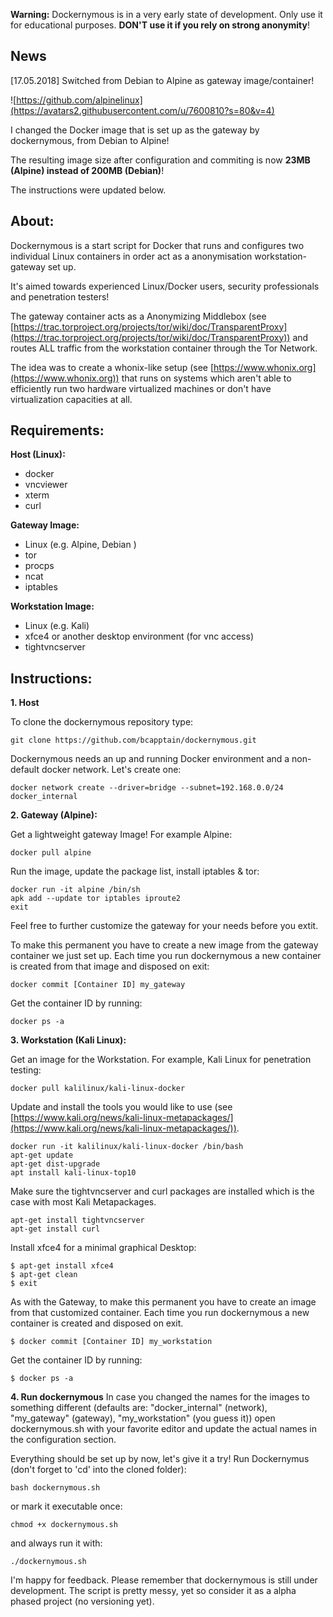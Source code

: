 ﻿**Warning:** 
Dockernymous is in a very early state of development. Only use it for educational purposes. 
**DON'T use it if you rely on strong anonymity**!

## News
[17.05.2018]
Switched from Debian to Alpine as gateway image/container!

![https://github.com/alpinelinux](https://avatars2.githubusercontent.com/u/7600810?s=80&v=4)

I changed the Docker image that is set up as the gateway by dockernymous, from Debian to Alpine!

The resulting image size after configuration and commiting is now **23MB (Alpine) instead of 200MB (Debian)**!

The instructions were updated below.

## **About:**

Dockernymous is a start script for Docker that runs and configures two individual Linux containers in order act as a anonymisation workstation-gateway set up.

It's aimed towards experienced Linux/Docker users, security professionals and penetration testers!

The gateway container acts as a Anonymizing Middlebox (see
[https://trac.torproject.org/projects/tor/wiki/doc/TransparentProxy](https://trac.torproject.org/projects/tor/wiki/doc/TransparentProxy)) and routes ALL traffic from the workstation container through the Tor Network.

The idea was to create a whonix-like setup (see [https://www.whonix.org](https://www.whonix.org)) that runs on
systems which aren't able to efficiently run two hardware virtualized machines or don't have virtualization capacities at all.


## **Requirements:**

**Host (Linux):**
- docker
- vncviewer
- xterm
- curl

**Gateway Image:**
- Linux (e.g. Alpine, Debian )
- tor
- procps
- ncat
- iptables

**Workstation Image:**
 - Linux (e.g. Kali)
 - ‎xfce4 or another desktop environment (for vnc access) 
 - tightvncserver

## Instructions:

**1. Host**

To clone the dockernymous repository type:

    git clone https://github.com/bcapptain/dockernymous.git

Dockernymous needs an up and running Docker environment and a non-default docker network. Let's create one:

    docker network create --driver=bridge --subnet=192.168.0.0/24 docker_internal

**2. Gateway (Alpine):**

Get a lightweight gateway Image! For example Alpine:

    docker pull alpine

Run the image, update the package list, install iptables & tor:

    docker run -it alpine /bin/sh
    apk add --update tor iptables iproute2
    exit

Feel free to further customize the gateway for your needs before you extit.

To make this permanent you have to create a new image from the gateway container we just set up. Each time you run dockernymous a new container is created from that image and disposed on exit:

    docker commit [Container ID] my_gateway

Get the container ID by running:

    docker ps -a


**3. Workstation (Kali Linux):**

Get an image for the Workstation. For example, Kali Linux for penetration testing:

    docker pull kalilinux/kali-linux-docker

Update and install the tools you would like to use (see
[https://www.kali.org/news/kali-linux-metapackages/](https://www.kali.org/news/kali-linux-metapackages/)).

    docker run -it kalilinux/kali-linux-docker /bin/bash
    apt-get update
    apt-get dist-upgrade
    apt install kali-linux-top10

Make sure the tightvncserver and curl packages are installed which is the case with most Kali Metapackages.

    apt-get install tightvncserver
    apt-get install curl

Install xfce4 for a minimal graphical Desktop:

    $ apt-get install xfce4 
    $ apt-get clean
    $ exit

As with the Gateway, to make this permanent you have to create an image from that customized container. Each time you run dockernymous a new container is created and disposed on exit.

    $ docker commit [Container ID] my_workstation

Get the container ID by running:

    $ docker ps -a

**4. Run dockernymous**
In case you changed the names for the images to something different (defaults are: "docker_internal" (network), "my_gateway" (gateway), "my_workstation" (you guess it)) open dockernymous.sh with your favorite editor and update the actual names  in the configuration section.

Everything should be set up by now, let's give it a try!
Run Dockernymus (don't forget to 'cd' into the cloned folder):

    
    bash dockernymous.sh

 or mark it executable once:

    chmod +x dockernymous.sh 

and always run it with:

    ./dockernymous.sh


I'm happy for feedback. Please remember that dockernymous is still under development. The script is pretty messy, yet so consider it as a alpha phased project (no versioning yet).

